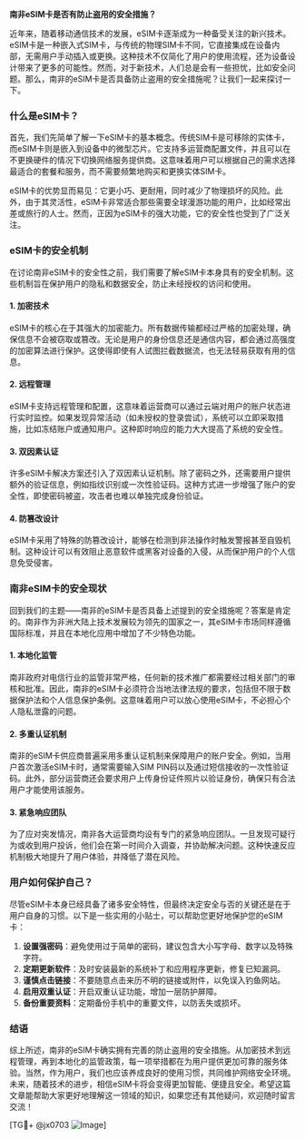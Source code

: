 **南非eSIM卡是否有防止盗用的安全措施？**

近年来，随着移动通信技术的发展，eSIM卡逐渐成为一种备受关注的新兴技术。eSIM卡是一种嵌入式SIM卡，与传统的物理SIM卡不同，它直接集成在设备内部，无需用户手动插入或更换。这种技术不仅简化了用户的使用流程，还为设备设计带来了更多的可能性。然而，对于新技术，人们总是会有一些担忧，比如安全问题。那么，南非的eSIM卡是否具备防止盗用的安全措施呢？让我们一起来探讨一下。

### 什么是eSIM卡？

首先，我们先简单了解一下eSIM卡的基本概念。传统SIM卡是可移除的实体卡，而eSIM卡则是嵌入到设备中的微型芯片。它支持多运营商配置文件，并且可以在不更换硬件的情况下切换网络服务提供商。这意味着用户可以根据自己的需求选择最适合的套餐和服务，而不需要频繁地购买和更换实体SIM卡。

eSIM卡的优势显而易见：它更小巧、更耐用，同时减少了物理损坏的风险。此外，由于其灵活性，eSIM卡非常适合那些需要全球漫游功能的用户，比如经常出差或旅行的人士。然而，正因为eSIM卡的强大功能，它的安全性也受到了广泛关注。

### eSIM卡的安全机制

在讨论南非eSIM卡的安全性之前，我们需要了解eSIM卡本身具有的安全机制。这些机制旨在保护用户的隐私和数据安全，防止未经授权的访问和使用。

#### 1. **加密技术**
eSIM卡的核心在于其强大的加密能力。所有数据传输都经过严格的加密处理，确保信息不会被窃取或篡改。无论是用户的身份信息还是通信内容，都会通过高强度的加密算法进行保护。这使得即使有人试图拦截数据流，也无法轻易获取有用的信息。

#### 2. **远程管理**
eSIM卡支持远程管理和配置，这意味着运营商可以通过云端对用户的账户状态进行实时监控。如果发现异常活动（如未授权的登录尝试），系统可以立即采取措施，比如冻结账户或通知用户。这种即时响应的能力大大提高了系统的安全性。

#### 3. **双因素认证**
许多eSIM卡解决方案还引入了双因素认证机制。除了密码之外，还需要用户提供额外的验证信息，例如指纹识别或一次性验证码。这种方式进一步增强了账户的安全性，即使密码被盗，攻击者也难以单独完成身份验证。

#### 4. **防篡改设计**
eSIM卡采用了特殊的防篡改设计，能够在检测到非法操作时触发警报甚至自毁机制。这种设计可以有效阻止恶意软件或黑客对设备的入侵，从而保护用户的个人信息免受侵害。

### 南非eSIM卡的安全现状

回到我们的主题——南非的eSIM卡是否具备上述提到的安全措施呢？答案是肯定的。南非作为非洲大陆上技术发展较为领先的国家之一，其eSIM卡市场同样遵循国际标准，并且在本地化应用中增加了不少特色功能。

#### 1. **本地化监管**
南非政府对电信行业的监管非常严格，任何新的技术推广都需要经过相关部门的审核和批准。因此，南非的eSIM卡必须符合当地法律法规的要求，包括但不限于数据保护法和个人信息保护条例。这意味着用户可以放心使用eSIM卡，不必担心个人隐私泄露的问题。

#### 2. **多重认证机制**
南非的eSIM卡供应商普遍采用多重认证机制来保障用户的账户安全。例如，当用户首次激活eSIM卡时，通常需要输入SIM PIN码以及通过短信接收的一次性验证码。此外，部分运营商还会要求用户上传身份证件照片以验证身份，确保只有合法用户才能使用该服务。

#### 3. **紧急响应团队**
为了应对突发情况，南非各大运营商均设有专门的紧急响应团队。一旦发现可疑行为或收到用户投诉，他们会在第一时间介入调查，并协助解决问题。这种快速反应机制极大地提升了用户体验，并降低了潜在风险。

### 用户如何保护自己？

尽管eSIM卡本身已经具备了诸多安全特性，但最终决定安全与否的关键还是在于用户自身的习惯。以下是一些实用的小贴士，可以帮助您更好地保护您的eSIM卡：

1. **设置强密码**：避免使用过于简单的密码，建议包含大小写字母、数字以及特殊字符。
2. **定期更新软件**：及时安装最新的系统补丁和应用程序更新，修复已知漏洞。
3. **谨慎点击链接**：不要随意点击来历不明的链接或附件，以免误入钓鱼网站。
4. **启用双重认证**：开启双重认证功能，增加一层防护屏障。
5. **备份重要资料**：定期备份手机中的重要文件，以防丢失或损坏。

### 结语

综上所述，南非的eSIM卡确实拥有完善的防止盗用的安全措施。从加密技术到远程管理，再到本地化的监管政策，每一项举措都在为用户提供更加可靠的服务体验。当然，作为用户，我们也应该养成良好的使用习惯，共同维护网络安全环境。未来，随着技术的进步，相信eSIM卡将会变得更加智能、便捷且安全。希望这篇文章能帮助大家更好地理解这一领域的知识，如果您还有其他疑问，欢迎随时留言交流！

[TG💪+ @jx0703 ![Image](https://github.com/user-attachments/assets/dbca1d08-cadb-493c-b0ec-ad6f7a83f270)]